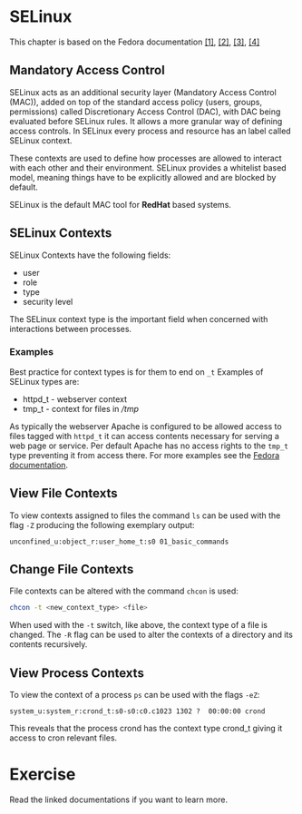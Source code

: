 # SELinux
This chapter is based on the Fedora documentation [[1]](https://docs.fedoraproject.org/en-US/Fedora/13/html/Security-Enhanced_Linux/sect-Security-Enhanced_Linux-SELinux_Contexts-SELinux_Contexts_for_Processes.html), [[2]](https://docs.fedoraproject.org/en-US/Fedora/11/html/Security-Enhanced_Linux/sect-Security-Enhanced_Linux-Working_with_SELinux-SELinux_Contexts_Labeling_Files.html), [[3]](https://docs.fedoraproject.org/en-US/quick-docs/getting-started-with-selinux/), [[4]](https://docs.fedoraproject.org/en-US/Fedora/11/html/Security-Enhanced_Linux/chap-Security-Enhanced_Linux-SELinux_Contexts.html)

## Mandatory Access Control
SELinux acts as an additional security layer (Mandatory Access Control (MAC)), added on top of the standard access policy (users, groups, permissions) called Discretionary Access Control (DAC), with DAC being evaluated before SELinux rules.
It allows a more granular way of defining access controls.
In SELinux every process and resource has an label called SELinux context.

These contexts are used to define how processes are allowed to interact with each other and their environment.
SELinux provides a whitelist based model, meaning things have to be explicitly allowed and are blocked by default.

SELinux is the default MAC tool for **RedHat** based systems.

## SELinux Contexts
SELinux Contexts have the following fields:

- user
- role
- type
- security level

The SELinux context type is the important field when concerned with interactions between processes. 

### Examples
Best practice for context types is for them to end on `_t` Examples of SELinux types are:

- httpd_t - webserver context
- tmp_t - context for files in */tmp*

As typically the webserver Apache is configured to be allowed access to files tagged with `httpd_t` it can access contents necessary for serving a web page or service. Per default Apache has no access rights to the `tmp_t` type preventing it from access there.
For more examples see the [Fedora documentation](https://docs.fedoraproject.org/en-US/quick-docs/getting-started-with-selinux/#getting-started-with-selinux-selinux-examples).

## View File Contexts
To view contexts assigned to files the command `ls` can be used with the flag `-Z` producing the following exemplary output:

```
unconfined_u:object_r:user_home_t:s0 01_basic_commands
```


## Change File Contexts
File contexts can be altered with the command `chcon` is used:

``` bash
chcon -t <new_context_type> <file>
```
When used with the `-t` switch, like above, the context type of a file is changed. The `-R` flag can be used to alter the contexts of a directory and its contents recursively.

## View Process Contexts
To view the context of a process `ps` can be used with the flags `-eZ`:

```
system_u:system_r:crond_t:s0-s0:c0.c1023 1302 ?  00:00:00 crond
```

This reveals that the process crond has the context type crond_t giving it access to cron relevant files.

# Exercise
Read the linked documentations if you want to learn more.
